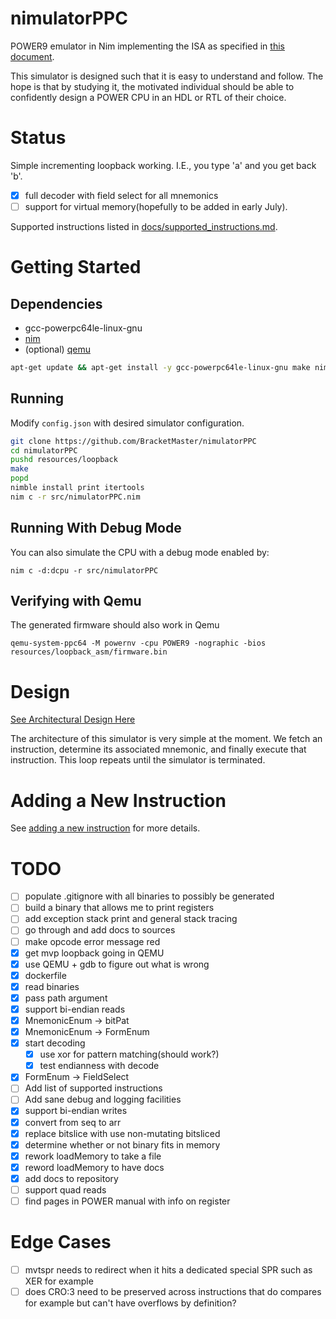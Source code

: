 # nimulatorPPC

POWER9 emulator in Nim implementing the ISA as specified in 
[this document](https://ibm.ent.box.com/s/1hzcwkwf8rbju5h9iyf44wm94amnlcrv).

This simulator is designed such that it is easy to understand and follow.
The hope is that by studying it, the motivated individual should be able
to confidently design a POWER CPU in an HDL or RTL of their choice.

# Status 
Simple incrementing loopback working. I.E., you type 'a' and you get
back 'b'.

 - [x] full decoder with field select for all mnemonics
 - [ ] support for virtual memory(hopefully to be added in early July).

Supported instructions listed in 
[docs/supported_instructions.md](docs/supported_instructions.md).

# Getting Started
## Dependencies
 - gcc-powerpc64le-linux-gnu
 - [nim](https://nim-lang.org/install.html)
 - (optional) [qemu](https://wiki.qemu.org/Documentation/Platforms/PowerPC)
```bash
apt-get update && apt-get install -y gcc-powerpc64le-linux-gnu make nim
```

## Running
Modify ``config.json`` with desired simulator configuration.

```bash
git clone https://github.com/BracketMaster/nimulatorPPC
cd nimulatorPPC
pushd resources/loopback
make
popd
nimble install print itertools
nim c -r src/nimulatorPPC.nim
```

## Running With Debug Mode

You can also simulate the CPU with a debug mode enabled by:

```
nim c -d:dcpu -r src/nimulatorPPC
```

## Verifying with Qemu
The generated firmware should also work in Qemu

```
qemu-system-ppc64 -M powernv -cpu POWER9 -nographic -bios resources/loopback_asm/firmware.bin
```

# Design

[See Architectural Design Here](docs/rendered/architecture.pdf)

The architecture of this simulator is very simple at the moment.
We fetch an instruction, determine its associated mnemonic, and finally
execute that instruction. This loop repeats until the simulator is 
terminated.

# Adding a New Instruction

See [adding a new instruction](docs/adding_a_new_instruction.md) for more
details.

# TODO

 - [ ] populate .gitignore with all binaries to possibly be generated
 - [ ] build a binary that allows me to print registers
 - [ ] add exception stack print and general stack tracing
 - [ ] go through and add docs to sources
 - [ ] make opcode error message red
 - [x] get mvp loopback going in QEMU
 - [x] use QEMU + gdb to figure out what is wrong
 - [x] dockerfile
 - [x] read binaries
 - [x] pass path argument
 - [x] support bi-endian reads
 - [x] MnemonicEnum -> bitPat
 - [x] MnemonicEnum -> FormEnum
 - [x] start decoding
    - [x] use xor for pattern matching(should work?)
    - [x] test endianness with decode
 - [x] FormEnum -> FieldSelect
 - [ ] Add list of supported instructions
 - [ ] Add sane debug and logging facilities
 - [x] support bi-endian writes
 - [x] convert from seq to arr
 - [x] replace bitslice with use non-mutating bitsliced
 - [x] determine whether or not binary fits in memory
 - [x] rework loadMemory to take a file
 - [x] reword loadMemory to have docs
 - [x] add docs to repository
 - [ ] support quad reads
 - [ ] find pages in POWER manual with info on register 

# Edge Cases

 - [ ] mvtspr needs to redirect when it hits a dedicated special SPR
 such as XER for example
 - [ ] does CRO:3 need to be preserved across instructions that do compares
 for example but can't have overflows by definition?